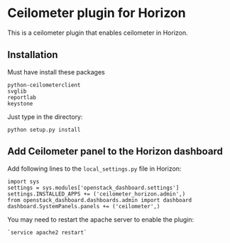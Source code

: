Ceilometer plugin for Horizon
==================

This is a ceilometer plugin that enables ceilometer in Horizon.

Installation
------------
Must have install these packages

    python-ceilometerclient
    svglib
    reportlab
    keystone

Just type in the directory:

    python setup.py install


Add Ceilometer panel to the Horizon dashboard
-------------------

Add following lines to the `local_settings.py` file in Horizon:

    import sys
    settings = sys.modules['openstack_dashboard.settings']
    settings.INSTALLED_APPS += ('ceilometer_horizon.admin',)
    from openstack_dashboard.dashboards.admin import dashboard
    dashboard.SystemPanels.panels += ('ceilometer',)


You may need to restart the apache server to enable the plugin:
    
    `service apache2 restart`
